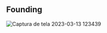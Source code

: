 ## Founding


![Captura de tela 2023-03-13 123439](https://user-images.githubusercontent.com/73356412/224750626-e6cb87fe-031e-473d-8a0f-be2f00136471.png)






